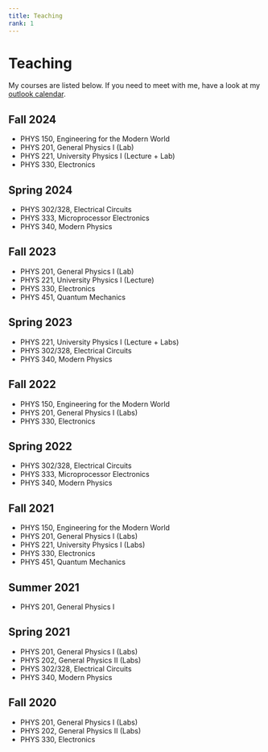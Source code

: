 ```yaml
---
title: Teaching
rank: 1
---
```


# Teaching

My courses are listed below. If you need to meet with me, have a look at my
[outlook calendar](https://outlook.office365.com/owa/calendar/c1589ab025634d988fb2764fd3050f3d@winona.edu/6fcb1ffe2d2d41e7874d7141389592ac8571122620388646148/calendar.html).

## Fall 2024
- PHYS 150, Engineering for the Modern World
- PHYS 201, General Physics I (Lab)
- PHYS 221, University Physics I (Lecture + Lab)
- PHYS 330, Electronics

## Spring 2024
- PHYS 302/328, Electrical Circuits
- PHYS 333, Microprocessor Electronics
- PHYS 340, Modern Physics

## Fall 2023
- PHYS 201, General Physics I (Lab)
- PHYS 221, University Physics I (Lecture)
- PHYS 330, Electronics
- PHYS 451, Quantum Mechanics

## Spring 2023
- PHYS 221, University Physics I (Lecture + Labs)
- PHYS 302/328, Electrical Circuits
- PHYS 340, Modern Physics

## Fall 2022
- PHYS 150, Engineering for the Modern World
- PHYS 201, General Physics I (Labs)
- PHYS 330, Electronics

## Spring 2022
- PHYS 302/328, Electrical Circuits
- PHYS 333, Microprocessor Electronics
- PHYS 340, Modern Physics

## Fall 2021
- PHYS 150, Engineering for the Modern World
- PHYS 201, General Physics I (Labs)
- PHYS 221, University Physics I (Labs)
- PHYS 330, Electronics
- PHYS 451, Quantum Mechanics

## Summer 2021
- PHYS 201, General Physics I

## Spring 2021

- PHYS 201, General Physics I (Labs)
- PHYS 202, General Physics II (Labs)
- PHYS 302/328, Electrical Circuits
- PHYS 340, Modern Physics

## Fall 2020

- PHYS 201, General Physics I (Labs)
- PHYS 202, General Physics II (Labs)
- PHYS 330, Electronics
